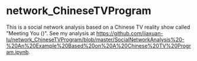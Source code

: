 # network_ChineseTVProgram
This is a social network analysis based on a Chinese TV reality show called "Meeting You ()". See my analysis at https://github.com/jiaxuan-lu/network_ChineseTVProgram/blob/master/SocialNetworkAnalysis%20-%20An%20Example%20Based%20on%20A%20Chinese%20TV%20Program.ipynb.
